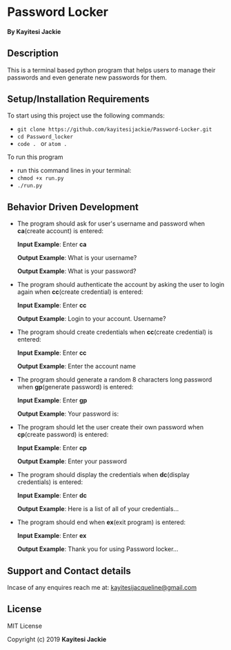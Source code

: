 # Password Locker

#### By **Kayitesi Jackie**
## Description

This is a terminal based python program that helps users to manage their passwords and even generate new passwords for them.

## Setup/Installation Requirements
To start using this project use the following commands:

* `git clone https://github.com/kayitesijackie/Password-Locker.git`
* `cd Password_locker`
* `code . ` or `atom . `

To run this program
* run this command lines in your terminal:
* `chmod +x run.py`
* `./run.py`
## Behavior Driven Development
* The program should ask for user's username and password when **ca**(create account) is entered:

     **Input Example**: Enter **ca**

     **Output Example**: What is your username?

     **Output Example**: What is your password?

* The program should authenticate the account by asking the user to login again when **cc**(create credential) is entered:

     **Input Example**: Enter **cc**

     **Output Example**: Login to your account. Username?

* The program should create credentials when **cc**(create credential) is entered:

     **Input Example**: Enter **cc**

     **Output Example**: Enter the account name

* The program should generate a random 8 characters long password when **gp**(generate password) is entered:

     **Input Example**: Enter **gp**

     **Output Example**: Your password is: 

* The program should let the user create their own password when **cp**(create password) is entered:

     **Input Example**: Enter **cp**

     **Output Example**: Enter your password

* The program should display the credentials when **dc**(display credentials) is entered:

     **Input Example**: Enter **dc**

     **Output Example**: Here is a list of all of your credentials...

* The program should end when **ex**(exit program) is entered:

     **Input Example**: Enter **ex**

     **Output Example**: Thank you for using Password locker...

## Support and Contact details
Incase of any enquires reach me at: kayitesijacqueline@gmail.com

## License
MIT License

Copyright (c) 2019 **Kayitesi Jackie**